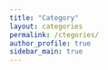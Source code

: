 ```yaml
---
title: "Category"
layout: categories
permalink: /ctegories/
author_profile: true
sidebar_main: true
---
```

